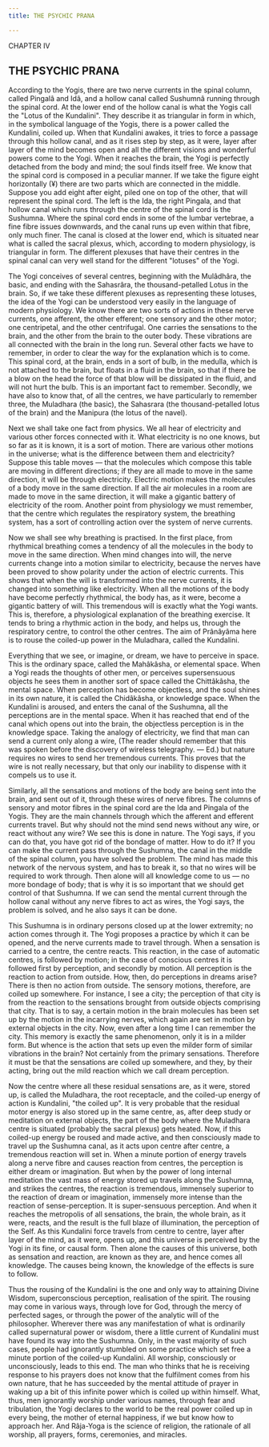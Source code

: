 ```yaml
---
title: THE PSYCHIC PRANA

---
```





  

CHAPTER IV

## THE PSYCHIC PRANA

According to the Yogis, there are two nerve currents in the spinal
column, called Pingalâ and Idâ, and a hollow canal called Sushumnâ
running through the spinal cord. At the lower end of the hollow canal is
what the Yogis call the "Lotus of the Kundalini". They describe it as
triangular in form in which, in the symbolical language of the Yogis,
there is a power called the Kundalini, coiled up. When that Kundalini
awakes, it tries to force a passage through this hollow canal, and as it
rises step by step, as it were, layer after layer of the mind becomes
open and all the different visions and wonderful powers come to the
Yogi. When it reaches the brain, the Yogi is perfectly detached from the
body and mind; the soul finds itself free. We know that the spinal cord
is composed in a peculiar manner. If we take the figure eight
horizontally (¥) there are two parts which are connected in the middle.
Suppose you add eight after eight, piled one on top of the other, that
will represent the spinal cord. The left is the Ida, the right Pingala,
and that hollow canal which runs through the centre of the spinal cord
is the Sushumna. Where the spinal cord ends in some of the lumbar
vertebrae, a fine fibre issues downwards, and the canal runs up even
within that fibre, only much finer. The canal is closed at the lower
end, which is situated near what is called the sacral plexus, which,
according to modern physiology, is triangular in form. The different
plexuses that have their centres in the spinal canal can very well stand
for the different "lotuses" of the Yogi.

The Yogi conceives of several centres, beginning with the Mulâdhâra, the
basic, and ending with the Sahasrâra, the thousand-petalled Lotus in the
brain. So, if we take these different plexuses as representing these
lotuses, the idea of the Yogi can be understood very easily in the
language of modern physiology. We know there are two sorts of actions in
these nerve currents, one afferent, the other efferent; one sensory and
the other motor; one centripetal, and the other centrifugal. One carries
the sensations to the brain, and the other from the brain to the outer
body. These vibrations are all connected with the brain in the long run.
Several other facts we have to remember, in order to clear the way for
the explanation which is to come. This spinal cord, at the brain, ends
in a sort of bulb, in the medulla, which is not attached to the brain,
but floats in a fluid in the brain, so that if there be a blow on the
head the force of that blow will be dissipated in the fluid, and will
not hurt the bulb. This is an important fact to remember. Secondly, we
have also to know that, of all the centres, we have particularly to
remember three, the Muladhara (the basic), the Sahasrara (the
thousand-petalled lotus of the brain) and the Manipura (the lotus of the
navel).

Next we shall take one fact from physics. We all hear of electricity and
various other forces connected with it. What electricity is no one
knows, but so far as it is known, it is a sort of motion. There are
various other motions in the universe; what is the difference between
them and electricity? Suppose this table moves — that the molecules
which compose this table are moving in different directions; if they are
all made to move in the same direction, it will be through electricity.
Electric motion makes the molecules of a body move in the same
direction. If all the air molecules in a room are made to move in the
same direction, it will make a gigantic battery of electricity of the
room. Another point from physiology we must remember, that the centre
which regulates the respiratory system, the breathing system, has a sort
of controlling action over the system of nerve currents.

Now we shall see why breathing is practised. In the first place, from
rhythmical breathing comes a tendency of all the molecules in the body
to move in the same direction. When mind changes into will, the nerve
currents change into a motion similar to electricity, because the nerves
have been proved to show polarity under the action of electric currents.
This shows that when the will is transformed into the nerve currents, it
is changed into something like electricity. When all the motions of the
body have become perfectly rhythmical, the body has, as it were, become
a gigantic battery of will. This tremendous will is exactly what the
Yogi wants. This is, therefore, a physiological explanation of the
breathing exercise. It tends to bring a rhythmic action in the body, and
helps us, through the respiratory centre, to control the other centres.
The aim of Prânâyâma here is to rouse the coiled-up power in the
Muladhara, called the Kundalini.

Everything that we see, or imagine, or dream, we have to perceive in
space. This is the ordinary space, called the Mahâkâsha, or elemental
space. When a Yogi reads the thoughts of other men, or perceives
supersensuous objects he sees them in another sort of space called the
Chittâkâsha, the mental space. When perception has become objectless,
and the soul shines in its own nature, it is called the Chidâkâsha, or
knowledge space. When the Kundalini is aroused, and enters the canal of
the Sushumna, all the perceptions are in the mental space. When it has
reached that end of the canal which opens out into the brain, the
objectless perception is in the knowledge space. Taking the analogy of
electricity, we find that man can send a current only along a wire, (The
reader should remember that this was spoken before the discovery of
wireless telegraphy. — Ed.) but nature requires no wires to send her
tremendous currents. This proves that the wire is not really necessary,
but that only our inability to dispense with it compels us to use it.

Similarly, all the sensations and motions of the body are being sent
into the brain, and sent out of it, through these wires of nerve fibres.
The columns of sensory and motor fibres in the spinal cord are the Ida
and Pingala of the Yogis. They are the main channels through which the
afferent and efferent currents travel. But why should not the mind send
news without any wire, or react without any wire? We see this is done in
nature. The Yogi says, if you can do that, you have got rid of the
bondage of matter. How to do it? If you can make the current pass
through the Sushumna, the canal in the middle of the spinal column, you
have solved the problem. The mind has made this network of the nervous
system, and has to break it, so that no wires will be required to work
through. Then alone will all knowledge come to us — no more bondage of
body; that is why it is so important that we should get control of that
Sushumna. If we can send the mental current through the hollow canal
without any nerve fibres to act as wires, the Yogi says, the problem is
solved, and he also says it can be done.

This Sushumna is in ordinary persons closed up at the lower extremity;
no action comes through it. The Yogi proposes a practice by which it can
be opened, and the nerve currents made to travel through. When a
sensation is carried to a centre, the centre reacts. This reaction, in
the case of automatic centres, is followed by motion; in the case of
conscious centres it is followed first by perception, and secondly by
motion. All perception is the reaction to action from outside. How,
then, do perceptions in dreams arise? There is then no action from
outside. The sensory motions, therefore, are coiled up somewhere. For
instance, I see a city; the perception of that city is from the reaction
to the sensations brought from outside objects comprising that city.
That is to say, a certain motion in the brain molecules has been set up
by the motion in the incarrying nerves, which again are set in motion by
external objects in the city. Now, even after a long time I can remember
the city. This memory is exactly the same phenomenon, only it is in a
milder form. But whence is the action that sets up even the milder form
of similar vibrations in the brain? Not certainly from the primary
sensations. Therefore it must be that the sensations are coiled up
somewhere, and they, by their acting, bring out the mild reaction which
we call dream perception.

Now the centre where all these residual sensations are, as it were,
stored up, is called the Muladhara, the root receptacle, and the
coiled-up energy of action is Kundalini, "the coiled up". It is very
probable that the residual motor energy is also stored up in the same
centre, as, after deep study or meditation on external objects, the part
of the body where the Muladhara centre is situated (probably the sacral
plexus) gets heated. Now, if this coiled-up energy be roused and made
active, and then consciously made to travel up the Sushumna canal, as it
acts upon centre after centre, a tremendous reaction will set in. When a
minute portion of energy travels along a nerve fibre and causes reaction
from centres, the perception is either dream or imagination. But when by
the power of long internal meditation the vast mass of energy stored up
travels along the Sushumna, and strikes the centres, the reaction is
tremendous, immensely superior to the reaction of dream or imagination,
immensely more intense than the reaction of sense-perception. It is
super-sensuous perception. And when it reaches the metropolis of all
sensations, the brain, the whole brain, as it were, reacts, and the
result is the full blaze of illumination, the perception of the Self. As
this Kundalini force travels from centre to centre, layer after layer of
the mind, as it were, opens up, and this universe is perceived by the
Yogi in its fine, or causal form. Then alone the causes of this
universe, both as sensation and reaction, are known as they are, and
hence comes all knowledge. The causes being known, the knowledge of the
effects is sure to follow.

Thus the rousing of the Kundalini is the one and only way to attaining
Divine Wisdom, superconscious perception, realisation of the spirit. The
rousing may come in various ways, through love for God, through the
mercy of perfected sages, or through the power of the analytic will of
the philosopher. Wherever there was any manifestation of what is
ordinarily called supernatural power or wisdom, there a little current
of Kundalini must have found its way into the Sushumna. Only, in the
vast majority of such cases, people had ignorantly stumbled on some
practice which set free a minute portion of the coiled-up Kundalini. All
worship, consciously or unconsciously, leads to this end. The man who
thinks that he is receiving response to his prayers does not know that
the fulfilment comes from his own nature, that he has succeeded by the
mental attitude of prayer in waking up a bit of this infinite power
which is coiled up within himself. What, thus, men ignorantly worship
under various names, through fear and tribulation, the Yogi declares to
the world to be the real power coiled up in every being, the mother of
eternal happiness, if we but know how to approach her. And Râja-Yoga is
the science of religion, the rationale of all worship, all prayers,
forms, ceremonies, and miracles.


